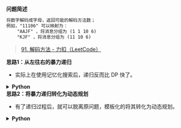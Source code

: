 <!--{
    "tags": ["DP", "RE2DP"],
    "来源": "LeetCode",
    "难度": "中等",
    "编号": "0091",
    "标题": "解码方法",
    "公司": []
}-->

<summary><b>问题简述</b></summary>

```txt
将数字解码成字母，返回可能的解码方法数；
例如，"11106" 可以映射为：
    "AAJF" ，将消息分组为 (1 1 10 6)
    "KJF" ，将消息分组为 (11 10 6)
```
> [91. 解码方法 - 力扣（LeetCode）](https://leetcode-cn.com/problems/decode-ways/)

<!-- 
<details><summary><b>详细描述</b></summary>

```txt
```
-->

</details>

<!-- <div align="center"><img src="../../../_assets/xxx.png" height="300" /></div> -->

<summary><b>思路1：从左往右的暴力递归</b></summary>

- 实际上在使用记忆化搜索后，递归反而比 DP 快了。

<details><summary><b>Python</b></summary>

```python
class Solution:
    def numDecodings(self, s: str) -> int:

        from functools import lru_cache  # 记忆化搜索

        n = len(s)  # 字符长度

        @lru_cache(maxsize=None)
        def rec(i):  # s[:i-1] 已经固定，s[i:] 的解码方法
            if i == n:  # 找到了一种有效的解码
                ret = 1
            elif s[i] == '0':  # 以 0 开始的字符不存在有效解码
                ret = 0
            elif s[i] == '1':  # 如果以 1 开头，可以尝试两个位置
                ret = rec(i + 1)  # 这个 1 已经固定了
                if i + 1 < n:  # 因为 10 ~ 19 都存在有效解码，因此只要后面存在两个字符，就可以加上 rec(i + 2)
                    ret += rec(i + 2)
            elif s[i] == '2':  # 如果以 2 开头，可以有条件的尝试两个位置
                ret = rec(i + 1)
                if i + 1 < n and '0' <= s[i + 1] <= '6':
                    ret += rec(i + 2)
            else:  # 如果以 3~9 开头，只能尝试一个位置
                ret = rec(i + 1)
            
            return ret
            
        return rec(0)
```

</details>


<summary><b>思路2：将暴力递归转化为动态规划</b></summary>

- 有了递归过程后，就可以脱离原问题，模板化的将其转化为动态规划。

<details><summary><b>Python</b></summary>

```python
class Solution:
    def numDecodings(self, s: str) -> int:

        n = len(s)  # 字符长度
        dp = [0] * (n + 1)

        # 初始化（对应递归中的 base case）
        #   i == n 时 ret = 1，即
        dp[n] = 1

        # 递推过程：对应递归过程填空
        #   下面的写法略有冗余，可以做一些合并，但是为了做到跟递归一一对应，就没有修改
        for i in range(n - 1, -1, -1):
            # 为什么是倒序遍历，一方面可以从问题理解；
            #   另一方面可以从递归过程看，因为最后返回的是 dp[0]，同时 dp[i] 需要从  dp[i + 1] 递推，所以显然需要逆序遍历
            if s[i] == '0':
                dp[i] = 0  # ret = 0
            elif s[i] == '1':
                dp[i] = dp[i + 1]  # ret = rec(i + 1)
                if i + 1 < n:
                    dp[i] += dp[i + 2]  # ret += rec(i + 2)
            elif s[i] == '2':
                dp[i] = dp[i + 1]  # ret = rec(i + 1)
                if i + 1 < n and '0' <= s[i + 1] <= '6':
                    dp[i] += dp[i + 2]  # ret += rec(i + 2)
            else:
                dp[i] = dp[i + 1]  # ret = rec(i + 1)

        return dp[0]  # return rec(0)
```

</details>

